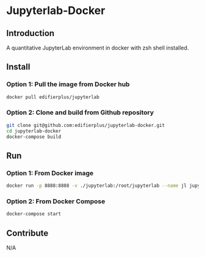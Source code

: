 # Jupyterlab-Docker

## Introduction

A quantitative JupyterLab environment in docker with zsh shell installed.

## Install

### Option 1: Pull the image from Docker hub

```bash
docker pull edifierplus/jupyterlab
```

### Option 2: Clone and build from Github repository

```bash
git clone git@github.com:edifierplus/jupyterlab-docker.git
cd jupyterlab-docker
docker-compose build
```

## Run

### Option 1: From Docker image

```bash
docker run -p 8888:8888 -v ./jupyterlab:/root/jupyterlab --name jl jupyterlab
```

### Option 2: From Docker Compose

```bash
docker-compose start
```

## Contribute

N/A
